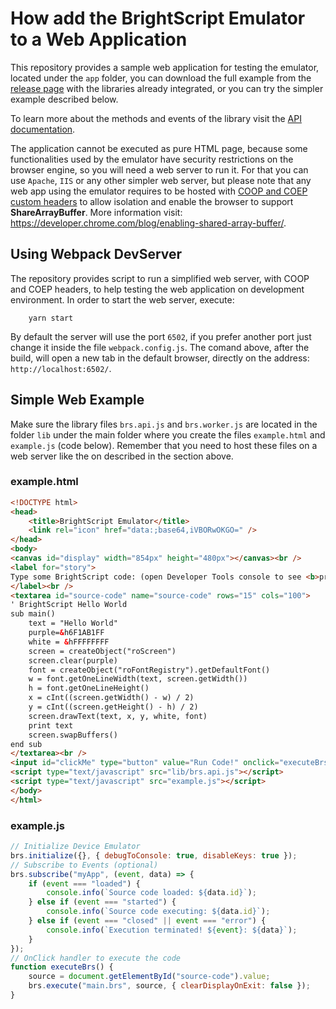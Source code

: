 # How add the BrightScript Emulator to a Web Application

This repository provides a sample web application for testing the emulator, located under the `app` folder, you can download the full example from the [release page](https://github.com/lvcabral/brs-emu/releases) with the libraries already integrated, or you can try the simpler example described below.

To learn more about the methods and events of the library visit the [API documentation](emulator-api.md).

The application cannot be executed as pure HTML page, because some functionalities used by the emulator have security restrictions on the browser engine, so you will need a web server to run it. For that you can use `Apache`, `IIS` or any other simpler web server, but please note that any web app using the emulator requires to be hosted with [COOP and COEP custom headers](https://developer.chrome.com/blog/enabling-shared-array-buffer/) to allow isolation and enable the browser to support **ShareArrayBuffer**. More information visit: <https://developer.chrome.com/blog/enabling-shared-array-buffer/>.

## Using Webpack DevServer
The repository provides script to run a simplified web server, with COOP and COEP headers, to help testing the web application on development environment. In order to start the web server, execute:

```shell
    yarn start
```

By default the server will use the port `6502`, if you prefer another port just change it inside the file `webpack.config.js`.
The comand above, after the build, will open a new tab in the default browser, directly on the address: `http://localhost:6502/`.

## Simple Web Example

Make sure the library files `brs.api.js` and `brs.worker.js` are located in the folder `lib` under the main folder where you create the files `example.html` and `example.js` (code below). Remember that you need to host these files on a web server like the on described in the section above.

### example.html

```html
<!DOCTYPE html>
<head>
    <title>BrightScript Emulator</title>
    <link rel="icon" href="data:;base64,iVBORwOKGO=" />
</head>
<body>
<canvas id="display" width="854px" height="480px"></canvas><br />
<label for="story">
Type some BrightScript code: (open Developer Tools console to see <b>print</b> outputs)
</label><br />
<textarea id="source-code" name="source-code" rows="15" cols="100">
' BrightScript Hello World
sub main()
	text = "Hello World"
	purple=&h6F1AB1FF
	white = &hFFFFFFFF
	screen = createObject("roScreen")
	screen.clear(purple)
	font = createObject("roFontRegistry").getDefaultFont()
	w = font.getOneLineWidth(text, screen.getWidth())
	h = font.getOneLineHeight()
	x = cInt((screen.getWidth() - w) / 2)
	y = cInt((screen.getHeight() - h) / 2)
	screen.drawText(text, x, y, white, font)
	print text
	screen.swapBuffers()
end sub
</textarea><br />
<input id="clickMe" type="button" value="Run Code!" onclick="executeBrs();" />
<script type="text/javascript" src="lib/brs.api.js"></script>
<script type="text/javascript" src="example.js"></script>
</body>
</html>
```

### example.js

```javascript
// Initialize Device Emulator
brs.initialize({}, { debugToConsole: true, disableKeys: true });
// Subscribe to Events (optional)
brs.subscribe("myApp", (event, data) => {
    if (event === "loaded") {
        console.info(`Source code loaded: ${data.id}`);
    } else if (event === "started") {
        console.info(`Source code executing: ${data.id}`);
    } else if (event === "closed" || event === "error") {
        console.info(`Execution terminated! ${event}: ${data}`);
    }
});
// OnClick handler to execute the code
function executeBrs() {
    source = document.getElementById("source-code").value;
    brs.execute("main.brs", source, { clearDisplayOnExit: false });
}
```
